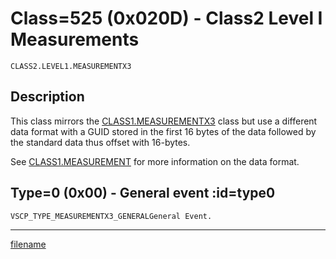 # Class=525 (0x020D) - Class2 Level I Measurements

    CLASS2.LEVEL1.MEASUREMENTX3

## Description

This class mirrors the [CLASS1.MEASUREMENTX3](./class1.measurementx3.md) class but use a different data format with a GUID stored in the first 16 bytes of the data followed by the standard data thus offset with 16-bytes.

See [CLASS1.MEASUREMENT](./class1.measurement.md) for more information on the data format.
## Type=0 (0x00) - General event :id=type0
    VSCP_TYPE_MEASUREMENTX3_GENERALGeneral Event.






----


[filename](./bottom_copyright.md ':include')